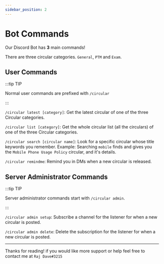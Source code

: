```yaml
---
sidebar_position: 2
---
```


# Bot Commands 
Our Discord Bot has **3** main commands!

There are three circular categories. `General`, `PTM` and `Exam`. 

## User Commands
:::tip TIP

Normal user commands are prefixed with `/circular`

:::

`/circular latest [category]`: Get the latest circular of one of the three Circular categories.

`/circular list [category]`: Get the whole circular list (all the circulars) of one of the three Circular categories.

`/circular search [circular name]`: Look for a specific circular whose title keywords you remember. Example: Searching `mobile` finds and gives you the `Mobile Phone Usage Policy` circular, and it's details.

`/circular remindme`: Remind you in DMs when a new circular is released.
## Server Administrator Commands

:::tip TIP

Server administrator commands start with `/circular admin`.

:::

`/circular admin setup`: Subscribe a channel for the listener for when a new circular is posted.

`/circular admin delete`: Delete the subscription for the listener for when a new circular is posted.

-----
Thanks for reading! if you would like more support or help feel free to contact me at `Raj Dave#3215`